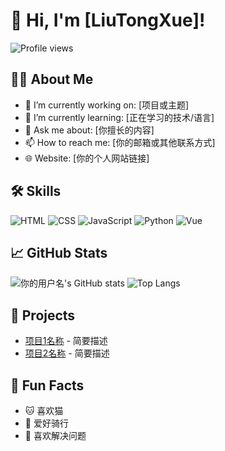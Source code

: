 # 👋 Hi, I'm [LiuTongXue]!

![Profile views](https://komarev.com/ghpvc/?username=你的GitHub用户名&color=green)

## 🧑‍💻 About Me
- 🔭 I’m currently working on: [项目或主题]
- 🌱 I’m currently learning: [正在学习的技术/语言]
- 💬 Ask me about: [你擅长的内容]
- 📫 How to reach me: [你的邮箱或其他联系方式]
- 🌐 Website: [你的个人网站链接]

## 🛠️ Skills
![HTML](https://img.shields.io/badge/-HTML5-333?style=flat&logo=html5)
![CSS](https://img.shields.io/badge/-CSS3-333?style=flat&logo=css3)
![JavaScript](https://img.shields.io/badge/-JavaScript-333?style=flat&logo=javascript)
![Python](https://img.shields.io/badge/-Python-333?style=flat&logo=python)
![Vue](https://img.shields.io/badge/-Vue.js-333?style=flat&logo=vue.js)

## 📈 GitHub Stats
![你的用户名's GitHub stats](https://github-readme-stats.vercel.app/api?username=你的GitHub用户名&show_icons=true&theme=radical)
![Top Langs](https://github-readme-stats.vercel.app/api/top-langs/?username=你的GitHub用户名&layout=compact)

## 📂 Projects
- [项目1名称](链接) - 简要描述
- [项目2名称](链接) - 简要描述

## 🎯 Fun Facts
- 🐱 喜欢猫
- 🚴 爱好骑行
- 🧩 喜欢解决问题
